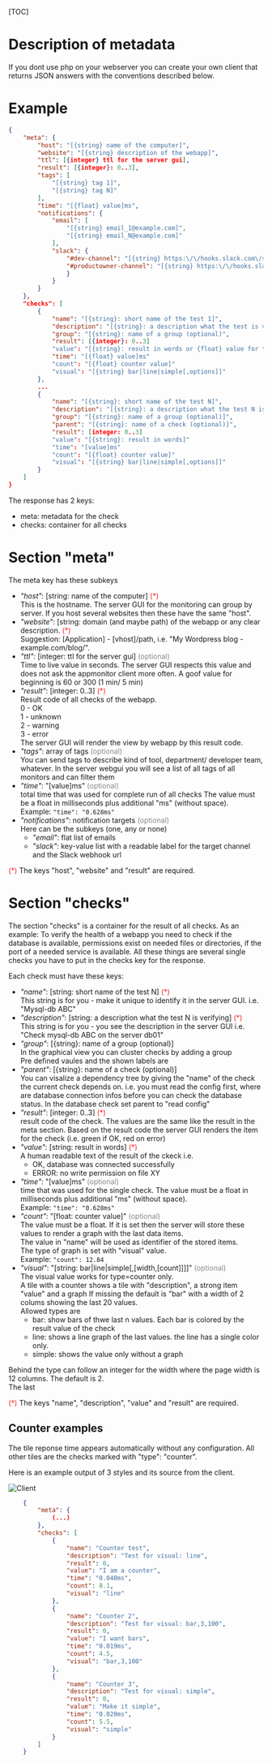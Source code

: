 <style>
	.required{color:#f22;}
	.optional{color:#888;}
</style>

[TOC]
# Description of metadata #

If you dont use php on your webserver you can create your own client that 
returns JSON answers with the conventions described below.

# Example #

```json
{
    "meta": {
        "host": "[{string} name of the computer]", 
        "website": "[{string} description of the webapp]", 
        "ttl": [{integer} ttl for the server gui],
        "result": [{integer}: 0..3],
        "tags": [
            "[{string} tag 1]",
            "[{string} tag N]"
        ],
        "time": "[{float} value]ms",
        "notifications": {
            "email": [
                "[{string} email_1@example.com]",
                "[{string} email_N@example.com]"
            ],
            "slack": {
                "#dev-channel": "[{string} https:\/\/hooks.slack.com\/services\/AAAAA\/BBBBB\/CCCCCC]",
                "#productowner-channel": "[{string} https:\/\/hooks.slack.com\/services\/XXXXXX\/YYYYYY\/ZZZZZ]"
                }
            }
        }
    }, 
    "checks": [
        {
            "name": "[{string}: short name of the test 1]", 
            "description": "[{string}: a description what the test is verifying]", 
            "group": "[{string}: name of a group (optional)",
            "result": [{integer}: 0..3]
            "value": "[{string}: result in words or {float} value for type=counter]",
            "time": "[{float} value]ms"
            "count": "[{float} counter value]"
            "visual": "[{string} bar|line|simple[,options]]"
        },
        ...
        {
            "name": "[{string}: short name of the test N]", 
            "description": "[{string}: a description what the test N is verifying]", 
            "group": "[{string}: name of a group (optional)]",
            "parent": "[{string}: name of a check (optional)]",
            "result": [integer: 0..3]
            "value": "[{string}: result in words]" 
            "time": "[value]ms"
            "count": "[{float} counter value]"
            "visual": "[{string} bar|line|simple[,options]]"
        }
    ] 
}
```

The response has 2 keys:

- meta: metadata for the check
- checks: container for all checks

# Section "meta" #

The meta key has these subkeys

- *"host"*: [string: name of the computer] <span class="required">(*)</span>\
  This is the hostname. The server GUI for the monitoring can group by server. 
  If you host several websites then these have the same "host".
- *"website"*: [string: domain (and maybe path) of the webapp or any clear description. <span class="required">(*)</span>\
  Suggestion: [Application] - [vhost]/path, i.e. "My Wordpress blog - example.com/blog/".
- *"ttl"*: [integer: ttl for the server gui] <span class="optional">(optional)</span> \
  Time to live value in seconds. The server GUI respects this value and does
  not ask the appmonitor client more often. A goof value for beginning is
  60 or 300 (1 min/ 5 min)
- *"result"*: [integer: 0..3] <span class="required">(*)</span>\
  Result code of all checks of the webapp. \
  0 - OK \
  1 - unknown \
  2 - warning \
  3 - error \
  The server GUI will render the view by webapp by this result code.
- *"tags"*: array of tags <span class="optional">(optional)</span> \
  You can send tags to describe kind of tool, department/ developer team, whatever.
  In the server webgui you will see a list of all tags of all monitors and can filter them
- *"time"*: "[value]ms" <span class="optional">(optional)</span> \
  total time that was used for complete run of all checks
  The value must be a float in milliseconds plus additional "ms" (without space). \
  Example: `"time": "0.628ms"`  
- *"notifications"*: notification targets <span class="optional">(optional)</span> \
  Here can be the subkeys (one, any or none)
  - *"email"*: flat list of emails
  - *"slack"*: key-value list with a readable label for the target channel and the Slack webhook url

<span class="required">(*)</span> The keys "host", "website" and "result" are required.

# Section "checks" #

The section "checks" is a container for the result of all checks.
As an example: To verify the health of a webapp you need to check if the
database is available, permissions exist on needed files or directories,
if the port of a needed service is available.
All these things are several single checks you have to put in the checks
key for the response.

Each check must have these keys:

- *"name"*: [string: short name of the test N] <span class="required">(*)</span> \
  This string is for you - make it unique to identify it in the server GUI.
  i.e. "Mysql-db ABC"
- *"description"*: [string: a description what the test N is verifying] <span class="required">(*)</span> \
  This string is for you - you see the description in the server GUI
  i.e. "Check mysql-db ABC on the server db01"
- *"group"*: [{string}: name of a group (optional)] \
  In the graphical view you can cluster checks by adding a group \
  Pre defined vaules and the shown labels are 
- *"parent"*: [{string}: name of a check (optional)] \
  You can visalize a dependency tree by giving the "name" of the check
  the current check depends on.
  i.e. you must read the config first, where are database connection infos
  before you can check the database status. In the database check 
  set parent to "read config"
- *"result"*: [integer: 0..3] <span class="required">(*)</span> \
  result code of the check. The values are the same like the result in the 
  meta section.
  Based on the result code the server GUI renders the item for the check
  (i.e. green if OK, red on error)
- *"value"*: [string: result in words] <span class="required">(*)</span> \
  A human readable text of the result of the ckeck
  i.e. 
  - OK, database was connected successfully
  - ERROR: no write permission on file XY
- *"time"*: "[value]ms" <span class="optional">(optional)</span>\
  time that was used for the single check. The value must be a float in milliseconds plus additional "ms" (without space). \
  Example: `"time": "0.628ms"`
- *"count"*: "[float: counter value]" <span class="optional">(optional)</span>\
  The value must be a float. If it is set then the server will store these values to render a graph with the last data items.\
  The value in "name" will be used as identifier of the stored items.\
  The type of graph is set with "visual" value.\
  Example: `"count": 12.84`
- *"visual"*: "[string: bar|line|simple[,[width,[count]]]]" <span class="optional">(optional)</span>\
  The visual value works for type=counter only.\
  A tile with a counter shows a tile with "description", a strong item "value" and a graph
  If missing the default is "bar" with a width of 2 colums showing the last 20 values.\
  Allowed types are
  - bar: show bars of thwe last n values. Each bar is colored by the result value of the check
  - line: shows a line graph of the last values. the line has a single color only.
  - simple: shows the value only without a graph

Behind the type can follow an integer for the width where the page width is 12 columns. The default is 2.\
The last

<span class="required">(*)</span> The keys "name", "description", "value" and "result" are required.

## Counter examples ##

The tile reponse time appears automatically without any configuration.
All other tiles are the checks marked with "type": "counter".

Here is an example output of 3 styles and its source from the client.

![Client](images/appmonitor-counter-tiles.png "Client")

```json
	{
		"meta": {
			(...)
		},
		"checks": [
			{
				"name": "Counter test",
				"description": "Test for visual: line",
				"result": 0,
				"value": "I am a counter",
				"time": "0.040ms",
				"count": 8.1,
				"visual": "line"
			},
			{
				"name": "Counter 2",
				"description": "Test for visual: bar,3,100",
				"result": 0,
				"value": "I want bars",
				"time": "0.019ms",
				"count": 4.5,
				"visual": "bar,3,100"
			},
			{
				"name": "Counter 3",
				"description": "Test for visual: simple",
				"result": 0,
				"value": "Make it simple",
				"time": "0.020ms",
				"count": 5.5,
				"visual": "simple"
			}
		]
	}
```